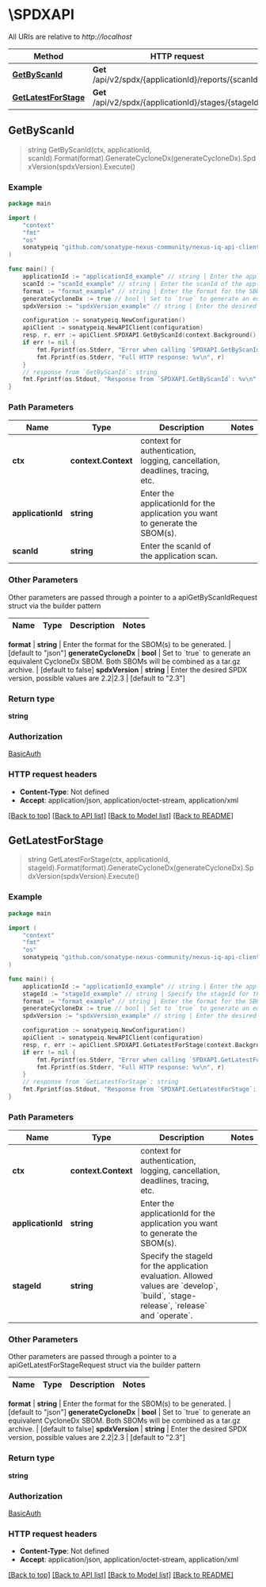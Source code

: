 # \SPDXAPI

All URIs are relative to *http://localhost*

Method | HTTP request | Description
------------- | ------------- | -------------
[**GetByScanId**](SPDXAPI.md#GetByScanId) | **Get** /api/v2/spdx/{applicationId}/reports/{scanId} | 
[**GetLatestForStage**](SPDXAPI.md#GetLatestForStage) | **Get** /api/v2/spdx/{applicationId}/stages/{stageId} | 



## GetByScanId

> string GetByScanId(ctx, applicationId, scanId).Format(format).GenerateCycloneDx(generateCycloneDx).SpdxVersion(spdxVersion).Execute()





### Example

```go
package main

import (
	"context"
	"fmt"
	"os"
	sonatypeiq "github.com/sonatype-nexus-community/nexus-iq-api-client-go"
)

func main() {
	applicationId := "applicationId_example" // string | Enter the applicationId for the application you want to generate the SBOM(s).
	scanId := "scanId_example" // string | Enter the scanId of the application scan.
	format := "format_example" // string | Enter the format for the SBOM(s) to be generated. (optional) (default to "json")
	generateCycloneDx := true // bool | Set to `true` to generate an equivalent CycloneDx SBOM. Both SBOMs will be combined as a tar.gz archive. (optional) (default to false)
	spdxVersion := "spdxVersion_example" // string | Enter the desired SPDX version, possible values are 2.2|2.3 (optional) (default to "2.3")

	configuration := sonatypeiq.NewConfiguration()
	apiClient := sonatypeiq.NewAPIClient(configuration)
	resp, r, err := apiClient.SPDXAPI.GetByScanId(context.Background(), applicationId, scanId).Format(format).GenerateCycloneDx(generateCycloneDx).SpdxVersion(spdxVersion).Execute()
	if err != nil {
		fmt.Fprintf(os.Stderr, "Error when calling `SPDXAPI.GetByScanId``: %v\n", err)
		fmt.Fprintf(os.Stderr, "Full HTTP response: %v\n", r)
	}
	// response from `GetByScanId`: string
	fmt.Fprintf(os.Stdout, "Response from `SPDXAPI.GetByScanId`: %v\n", resp)
}
```

### Path Parameters


Name | Type | Description  | Notes
------------- | ------------- | ------------- | -------------
**ctx** | **context.Context** | context for authentication, logging, cancellation, deadlines, tracing, etc.
**applicationId** | **string** | Enter the applicationId for the application you want to generate the SBOM(s). | 
**scanId** | **string** | Enter the scanId of the application scan. | 

### Other Parameters

Other parameters are passed through a pointer to a apiGetByScanIdRequest struct via the builder pattern


Name | Type | Description  | Notes
------------- | ------------- | ------------- | -------------


 **format** | **string** | Enter the format for the SBOM(s) to be generated. | [default to &quot;json&quot;]
 **generateCycloneDx** | **bool** | Set to &#x60;true&#x60; to generate an equivalent CycloneDx SBOM. Both SBOMs will be combined as a tar.gz archive. | [default to false]
 **spdxVersion** | **string** | Enter the desired SPDX version, possible values are 2.2|2.3 | [default to &quot;2.3&quot;]

### Return type

**string**

### Authorization

[BasicAuth](../README.md#BasicAuth)

### HTTP request headers

- **Content-Type**: Not defined
- **Accept**: application/json, application/octet-stream, application/xml

[[Back to top]](#) [[Back to API list]](../README.md#documentation-for-api-endpoints)
[[Back to Model list]](../README.md#documentation-for-models)
[[Back to README]](../README.md)


## GetLatestForStage

> string GetLatestForStage(ctx, applicationId, stageId).Format(format).GenerateCycloneDx(generateCycloneDx).SpdxVersion(spdxVersion).Execute()





### Example

```go
package main

import (
	"context"
	"fmt"
	"os"
	sonatypeiq "github.com/sonatype-nexus-community/nexus-iq-api-client-go"
)

func main() {
	applicationId := "applicationId_example" // string | Enter the applicationId for the application you want to generate the SBOM(s).
	stageId := "stageId_example" // string | Specify the stageId for the application evaluation. Allowed values are `develop`, `build`, `stage-release`, `release` and `operate`.
	format := "format_example" // string | Enter the format for the SBOM(s) to be generated. (optional) (default to "json")
	generateCycloneDx := true // bool | Set to `true` to generate an equivalent CycloneDx SBOM. Both SBOMs will be combined as a tar.gz archive. (optional) (default to false)
	spdxVersion := "spdxVersion_example" // string | Enter the desired SPDX version, possible values are 2.2|2.3 (optional) (default to "2.3")

	configuration := sonatypeiq.NewConfiguration()
	apiClient := sonatypeiq.NewAPIClient(configuration)
	resp, r, err := apiClient.SPDXAPI.GetLatestForStage(context.Background(), applicationId, stageId).Format(format).GenerateCycloneDx(generateCycloneDx).SpdxVersion(spdxVersion).Execute()
	if err != nil {
		fmt.Fprintf(os.Stderr, "Error when calling `SPDXAPI.GetLatestForStage``: %v\n", err)
		fmt.Fprintf(os.Stderr, "Full HTTP response: %v\n", r)
	}
	// response from `GetLatestForStage`: string
	fmt.Fprintf(os.Stdout, "Response from `SPDXAPI.GetLatestForStage`: %v\n", resp)
}
```

### Path Parameters


Name | Type | Description  | Notes
------------- | ------------- | ------------- | -------------
**ctx** | **context.Context** | context for authentication, logging, cancellation, deadlines, tracing, etc.
**applicationId** | **string** | Enter the applicationId for the application you want to generate the SBOM(s). | 
**stageId** | **string** | Specify the stageId for the application evaluation. Allowed values are &#x60;develop&#x60;, &#x60;build&#x60;, &#x60;stage-release&#x60;, &#x60;release&#x60; and &#x60;operate&#x60;. | 

### Other Parameters

Other parameters are passed through a pointer to a apiGetLatestForStageRequest struct via the builder pattern


Name | Type | Description  | Notes
------------- | ------------- | ------------- | -------------


 **format** | **string** | Enter the format for the SBOM(s) to be generated. | [default to &quot;json&quot;]
 **generateCycloneDx** | **bool** | Set to &#x60;true&#x60; to generate an equivalent CycloneDx SBOM. Both SBOMs will be combined as a tar.gz archive. | [default to false]
 **spdxVersion** | **string** | Enter the desired SPDX version, possible values are 2.2|2.3 | [default to &quot;2.3&quot;]

### Return type

**string**

### Authorization

[BasicAuth](../README.md#BasicAuth)

### HTTP request headers

- **Content-Type**: Not defined
- **Accept**: application/json, application/octet-stream, application/xml

[[Back to top]](#) [[Back to API list]](../README.md#documentation-for-api-endpoints)
[[Back to Model list]](../README.md#documentation-for-models)
[[Back to README]](../README.md)

